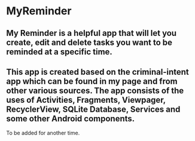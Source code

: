# MyReminder
My Reminder is a helpful app that will let you create, edit and delete tasks you want to be reminded at a specific time. 
--------------------
This app is created based on the criminal-intent app which can be found in my page and from other various sources.
The app consists of the uses of Activities, Fragments, Viewpager, RecyclerView, SQLite Database, Services and some other Android components.
--------------------
To be added for another time.

